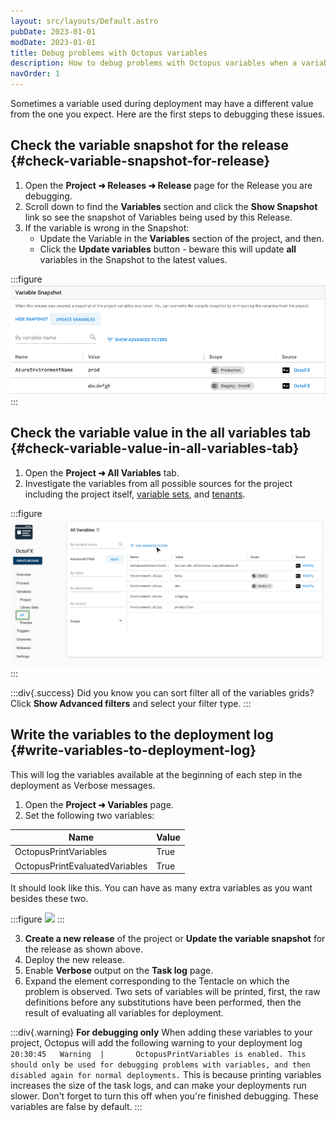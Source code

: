 ```yaml
---
layout: src/layouts/Default.astro
pubDate: 2023-01-01
modDate: 2023-01-01
title: Debug problems with Octopus variables
description: How to debug problems with Octopus variables when a variable used during a deploying is different than the one you expect.
navOrder: 1
---
```


Sometimes a variable used during deployment may have a different value from the one you expect. Here are the first steps to debugging these issues.

## Check the variable snapshot for the release {#check-variable-snapshot-for-release}

1. Open the **Project ➜ Releases ➜ Release** page for the Release you are debugging.
2. Scroll down to find the **Variables** section and click the **Show Snapshot** link so see the snapshot of Variables being used by this Release.
3. If the variable is wrong in the Snapshot:
    * Update the Variable in the **Variables** section of the project, and then.
    * Click the **Update variables** button - beware this will update **all** variables in the Snapshot to the latest values.

:::figure
![](/docs/support/images/3278466.png)
:::

## Check the variable value in the all variables tab {#check-variable-value-in-all-variables-tab}

1. Open the **Project ➜ All Variables** tab.
2. Investigate the variables from all possible sources for the project including the project itself, [variable sets](/docs/projects/variables/library-variable-sets/), and [tenants](/docs/tenants).

:::figure
![](/docs/support/images/5865680.png)
:::

:::div{.success}
Did you know you can sort filter all of the variables grids? Click **Show Advanced filters** and select your filter type.
:::

## Write the variables to the deployment log {#write-variables-to-deployment-log}

This will log the variables available at the beginning of each step in the deployment as Verbose messages.

1. Open the **Project ➜ Variables** page.
2. Set the following two variables:

| Name | Value |
| --- | --- |
| OctopusPrintVariables | True |
| OctopusPrintEvaluatedVariables | True |

It should look like this. You can have as many extra variables as you want besides these two.

:::figure
![](/docs/support/images/evaluatedvars.png)
:::

3. **Create a new release** of the project or **Update the variable snapshot** for the release as shown above.
4. Deploy the new release.
5. Enable **Verbose** output on the **Task log** page.
6. Expand the element corresponding to the Tentacle on which the problem is observed. Two sets of variables will be printed, first, the raw definitions before any substitutions have been performed, then the result of evaluating all variables for deployment.

:::div{.warning}
**For debugging only**
When adding these variables to your project, Octopus will add the following warning to your deployment log
`20:30:45   Warning  |       OctopusPrintVariables is enabled. This should only be used for debugging problems with variables, and then disabled again for normal deployments.`
This is because printing variables increases the size of the task logs, and can make your deployments run slower. Don't forget to turn this off when you're finished debugging. These variables are false by default.
:::
